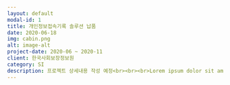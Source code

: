 ```yaml
---
layout: default
modal-id: 1
title: 개인정보접속기록 솔루션 납품
date: 2020-06-18
img: cabin.png
alt: image-alt
project-date: 2020-06 ~ 2020-11
client: 한국사회보장정보원
category: SI
description: 프로젝트 상세내용 작성 예정<br><br><br>Lorem ipsum dolor sit amet, consectetur adipisicing elit.Mollitia neque assumenda ipsam nihil, molestias magnam, recusandae quos quis inventore quisquam velit asperiores, vitae? Reprehenderit soluta, eos quod consequuntur itaque. Nam.
---
```

